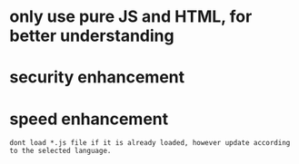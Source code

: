 # only use pure JS and HTML, for better understanding

# security enhancement
# speed enhancement
	dont load *.js file if it is already loaded, however update according to the selected language.
